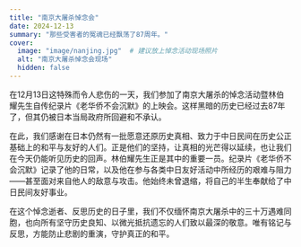 ```yaml
---
title: "南京大屠杀悼念会"
date: 2024-12-13
summary: "那些受害者的冤魂已经飘荡了87周年。"
cover:
  image: "image/nanjing.jpg"  # 建议放上悼念活动现场照片
  alt: "南京大屠杀悼念会现场"
  hidden: false
---
```


在12月13日这特殊而令人悲伤的一天，我们参加了南京大屠杀的悼念活动暨林伯耀先生自传纪录片《老华侨不会沉默》的上映会。这样黑暗的历史已经过去87年了，但其仍被日本当局政府所回避和不承认。

在此，我们感谢在日本仍然有一批愿意还原历史真相、致力于中日民间在历史公正基础上的和平与友好的人们。正是他们的坚持，让真相的光芒得以延续，也让我们在今天仍能听见历史的回声。林伯耀先生正是其中的重要一员。纪录片《老华侨不会沉默》记录了他的日常，以及他在参与各类中日友好活动中所经历的艰难与阻力——甚至面对来自他人的敌意与攻击。他始终未曾退缩，将自己的半生奉献给了中日民间友好事业。

在这个悼念逝者、反思历史的日子里，我们不仅缅怀南京大屠杀中的三十万遇难同胞，也向所有坚守历史良知、以微光抵抗遗忘的人们致以最深的敬意。唯有铭记与反思，方能防止悲剧的重演，守护真正的和平。
